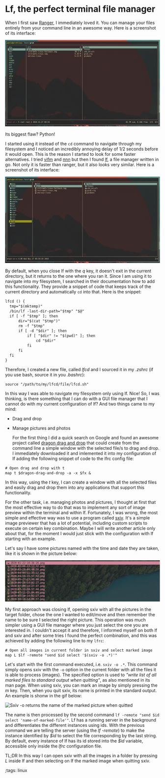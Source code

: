 # Lf, the perfect terminal file manager

When I first saw [Ranger](https://github.com/ranger/ranger), I immediately loved it. You can manage your files entirely from your command line in an awesome way. Here is a screenshot of its interface:

![Ranger](../data/pics/ranger.png)

Its biggest flaw? Python!

I started using it instead of the `cd` command to navigate through my filesystem and I noticed an incredibly annoying delay of 1/2 seconds before it would open. This is the reason I started to look for some faster alternatives. I tried [vifm](https://github.com/vifm/vifm) and [nnn](https://github.com/jarun/nnn) but then I found [lf](https://github.com/gokcehan/lf), a file manager written in go. Not only it is faster than ranger, but it also looks very similar. Here is a screenshot of its interface:

![Lf](../data/pics/lf.png)

By default, when you close lf with the *q* key, it doesn't exit in the current directory, but it returns to the one where you ran it. Since I am	using it to navigate into my filesystem, I searched in their documentation how to	add this functionality. They provide a snippet of code that keeps track of the current directory and automatically `cd` into that. Here is the snippet:
```
lfcd () {
  tmp="$(mktemp)"
  /bin/lf -last-dir-path="$tmp" "$@"
  if [ -f "$tmp" ]; then
      dir="$(cat "$tmp")"
      rm -f "$tmp"
      if [ -d "$dir" ]; then
          if [ "$dir" != "$(pwd)" ]; then
              cd "$dir"
          fi
      fi
  fi
}
```
Therefore, I created a new file, called *lfcd* and I sourced it in my *.zshrc* (if you use bash, source it in you *.bashrc*):
```
source "/path/to/my/lfcd/file/lfcd.sh"
```
In this way I was able to navigate my filesystem only using lf. Nice! So, I was thinking, is there something that I can do with a GUI file manager that I cannot do with my current configuration of lf? And two things came to my mind:

- Drag and drop
- Manage pictures and photos

    For the first thing I did a quick search on Google and found an awesome project called [dragon drag and drop](https://github.com/mwh/dragon) that could create from the command line a simple window with the selected file/s to drag and drop. I immediately downloaded it and imlemented it into my configuration of lf adding the following snippet of code to the lfrc config file:
```
# Open drag and drop with t
map t $dragon-drag-and-drop -a -x $fx &
```
In this way, using the *t* key, I can create a window with all the selected files and easily drag and drop them into any applications that support this functionality.

For the other task, i.e. managing photos and pictures, I thought at first that the most effective way to do that was to implement any sort of image preview within the terminal and within lf. Fortunately, I was wrong, the most simple and effective way was to use a program called [sxiv](https://github.com/muennich/sxiv). It's a simple image previewer that has a lot of potential, including custom scripts to execute on certain key combination. Maybe I will write another article only about that, for the moment I would just stick with the configuration with lf starting with an example.

Let's say I have some pictures named with the time and date they are taken, like it is shown in the picture below:

![Pictures with annoying names](../data/pics/lf_pictures.png)

My first approach was closing lf, opening sxiv with all the pictures in the target folder, chose the one I wanted to edit/move and then remember the name to be sure I selected the right picture. This operation was much simpler using a GUI file manager where you just select the one you are interested in. I couldn't accept it and therefore, I informed myself on both lf and sxiv and after some tries I found the perfect combination, and this was achieved by adding the following line to my `lfrc`:
```
# Open all images in current folder in sxiv and select marked image
map L $lf -remote "send $id select '$(sxiv -o .*)'"
```
Let's start with the first command executed, i.e. `sxiv -o .*`. This command simply opens sxiv with the `-o` option in the current folder with all the files it is able to process (images). The specified option is used to *"write list of all marked files to standard output when quitting"*, as also mentioned in its man page. When using sxiv, you can mark an image by simply pressing the *m* key. Then, when you quit sxiv, its name is printed in the standard output. An example is shonw in the gif below:

![Sxiv -o returns the name of the marked picture when quitted](../data/pics/sxiv_name_output.gif)

The name is then processed by the second command `lf -remote "send $id select 'name-of-marked-file'"`. Lf has a running server in the background and differentiates the different instances using ids. With the previous command we are telling the server (using the *lf -remote*) to make the instance identified by *\$id* to select the file corresponding by the last string. By default, every instance of lf has its id stored into the *\$id* variable, accessible only inside the *lfrc* configuration file.

TL;DR In this way I can open sxiv with all the images in a folder by pressing *L* inside lf and then selecting on lf the marked image when quitting sxiv.

;tags: linux
